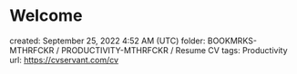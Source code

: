 # Welcome

created: September 25, 2022 4:52 AM (UTC)
folder: BOOKMRKS-MTHRFCKR / PRODUCTIVITY-MTHRFCKR / Resume CV
tags: Productivity
url: https://cvservant.com/cv